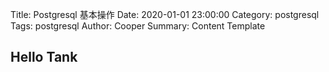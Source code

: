 Title: Postgresql 基本操作
Date: 2020-01-01 23:00:00
Category: postgresql
Tags: postgresql
Author: Cooper
Summary: Content Template

## Hello Tank

